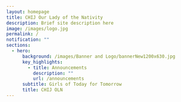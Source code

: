 ```yaml
---
layout: homepage
title: CHIJ Our Lady of the Nativity
description: Brief site description here
image: /images/logo.jpg
permalink: /
notification: ""
sections:
  - hero:
      background: /images/Banner and Logo/bannerNew1200x630.jpg
      key_highlights:
        - title: Announcements
          description: ""
          url: /announcements
      subtitle: Girls of Today for Tomorrow
      title: CHIJ OLN
---
```

